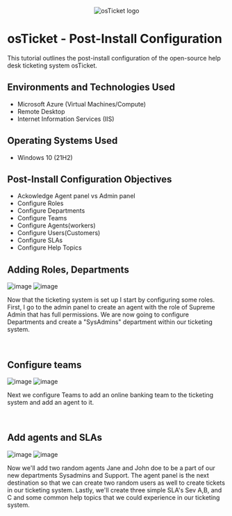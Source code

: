 <p align="center">
<img src="https://i.imgur.com/Clzj7Xs.png" alt="osTicket logo"/>
</p>

<h1>osTicket - Post-Install Configuration</h1>
This tutorial outlines the post-install configuration of the open-source help desk ticketing system osTicket.<br />

<h2>Environments and Technologies Used</h2>

- Microsoft Azure (Virtual Machines/Compute)
- Remote Desktop
- Internet Information Services (IIS)

<h2>Operating Systems Used </h2>

- Windows 10</b> (21H2)

<h2>Post-Install Configuration Objectives</h2>

- Ackowledge Agent panel vs Admin panel
- Configure Roles
- Configure Departments
- Configure Teams
- Configure Agents(workers)
- Configure Users(Customers)
- Configure SLAs
- Configure Help Topics

<h2>Adding Roles, Departments</h2>

![image](https://github.com/user-attachments/assets/0124e7e0-dee9-494f-98d2-39c0505ea9a5)
![image](https://github.com/user-attachments/assets/0d5d3aca-750a-4fda-9fa1-23178b5328e6)

<p>
Now that the ticketing system is set up I start by configuring some roles. First, I go to the admin panel to create an agent with the role of Supreme Admin that has full permissions. We are now going to configure Departments and create a "SysAdmins" department within our ticketing system.
</p>
<br />

<h2>Configure teams</h2>

![image](https://github.com/user-attachments/assets/cc466484-ed2e-4289-8e18-8e8f585d7aeb)
![image](https://github.com/user-attachments/assets/dabffda6-35f5-441b-9c50-15100a4ef8f1)

<p>
Next we configure Teams to add an online banking team to the ticketing system and add an agent to it.
</p>
<br />

<h2>Add agents and SLAs</h2>

![image](https://github.com/user-attachments/assets/1b72f88a-8d91-4348-87a3-44396ef03e07)
![image](https://github.com/user-attachments/assets/c320c9c1-ff94-4394-ae91-bc2b346b5a9c)

<p>
Now we'll add two random agents Jane and John doe to be a part of our new departments Sysadmins and Support. The agent panel is the next destination so that we can create two random users as well to create tickets in our ticketing system. Lastly, we'll create three simple SLA's Sev A,B, and C and some common help topics that we could experience in our ticketing system.
</p>
<br />
